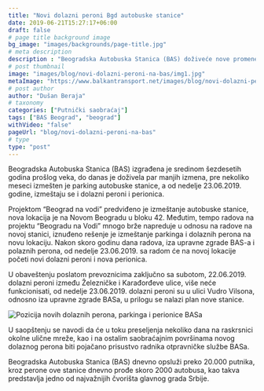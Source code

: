 ```yaml
---
title: "Novi dolazni peroni Bgd autobuske stanice"
date: 2019-06-21T15:27:17+06:00
draft: false
# page title background image
bg_image: "images/backgrounds/page-title.jpg"
# meta description
description : "Beogradska Autobuska Stanica (BAS) doživeće nove promene, posle premeštanja parkinga autobusa, od nedelje dobija i nove dolazne perone i novu perionicu."
# post thumbnail
image: "images/blog/novi-dolazni-peroni-na-bas/img1.jpg"
metaImage: "https://www.balkantransport.net/images/blog/novi-dolazni-peroni-na-bas/img1.jpg"
# post author
author: "Dušan Beraja"
# taxonomy
categories: ["Putnički saobraćaj"]
tags: ["BAS Beograd", "beograd"]
withVideo: "false"
pageUrl: "blog/novi-dolazni-peroni-na-bas"
# type
type: "post"
---
```


Beogradska Autobuska Stanica (BAS) izgrađena je sredinom šezdesetih godina prošlog veka, do danas je doživela par manjih izmena, pre nekoliko meseci izmešten je parking autobuske stanice, a od nedelje 23.06.2019. godine, izmeštaju se i dolazni peroni i perionica.

Projektom “Beograd na vodi” predviđeno je izmeštanje autobuske stanice, nova lokacija je na Novom Beogradu u bloku 42. Međutim, tempo radova na projektu “Beogradu na Vodi” mnogo brže napreduje u odnosu na radove na novoj stanici, iznuđeno rešenje je izmeštanje parkinga i dolaznih perona na novu lokaciju. Nakon skoro godinu dana radova, iza upravne zgrade BAS-a i polaznih perona, od nedelje 23.06.2019. sa radom će na novoj lokacije početi novi dolazni peroni i nova perionica.

U obaveštenju poslatom prevoznicima zaključno sa subotom, 22.06.2019. dolazni peroni između Železničke i Karađorđeve ulice, više neće funkcionisati, od nedelje 23.06.2019. dolazni peroni su u ulici Vudro Vilsona, odnosno iza upravne zgrade BASa, u prilogu se nalazi plan nove stanice.

![Pozicija novih dolaznih perona, parkinga i perionice BASa](/images/blog/novi-dolazni-peroni-na-bas/img2.jpg "Pozicija novih dolaznih perona, parkinga i perionice BASa")

U saopštenju se navodi da će u toku preseljenja nekoliko dana na raskrsnici okolne ulične mreže, kao i na ostalim saobraćajnim površinama novog dolaznog perona biti pojačano prisustvo radnika otpravničke službe BASa.

Beogradska Autobuska Stanica (BAS) dnevno opsluži preko 20.000 putnika, kroz perone ove stanice dnevno prođe skoro 2000 autobusa, kao takva predstavlja jedno od najvažnijih čvorišta glavnog grada Srbije.
